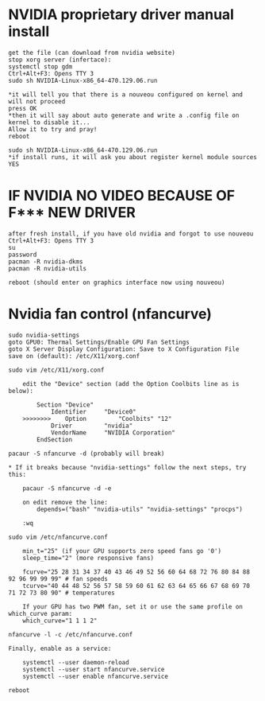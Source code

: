# NVIDIA proprietary driver manual install 

	get the file (can download from nvidia website)
	stop xorg server (infertace): 
	systemctl stop gdm
	Ctrl+Alt+F3: Opens TTY 3
	sudo sh NVIDIA-Linux-x86_64-470.129.06.run

	*it will tell you that there is a nouveou configured on kernel and will not proceed
	press OK
	*then it will say about auto generate and write a .config file on kernel to disable it...
	Allow it to try and pray!
	reboot
	
	sudo sh NVIDIA-Linux-x86_64-470.129.06.run
	*if install runs, it will ask you about register kernel module sources
	YES
	
# IF NVIDIA NO VIDEO BECAUSE OF F*** NEW DRIVER

	after fresh install, if you have old nvidia and forgot to use nouveou
	Ctrl+Alt+F3: Opens TTY 3
	su
	password
	pacman -R nvidia-dkms
	pacman -R nvidia-utils

	reboot (should enter on graphics interface now using nouveou)

# Nvidia fan control (nfancurve)

	sudo nvidia-settings
	goto GPU0: Thermal Settings/Enable GPU Fan Settings
	goto X Server Display Configuration: Save to X Configuration File
	save on (default): /etc/X11/xorg.conf
	
	sudo vim /etc/X11/xorg.conf
	
		edit the "Device" section (add the Option Coolbits line as is below):
		
			Section "Device"
				Identifier     "Device0"
		>>>>>>>>	Option         "Coolbits" "12"
				Driver         "nvidia"
				VendorName     "NVIDIA Corporation"
			EndSection
		
	pacaur -S nfancurve -d (probably will break)

	* If it breaks because "nvidia-settings" follow the next steps, try this:
	
		pacaur -S nfancurve -d -e	

		on edit remove the line:
			depends=("bash" "nvidia-utils" "nvidia-settings" "procps")
			
		:wq

	sudo vim /etc/nfancurve.conf

		min_t="25" (if your GPU supports zero speed fans go '0')
		sleep_time="2" (more responsive fans)

		fcurve="25 28 31 34 37 40 43 46 49 52 56 60 64 68 72 76 80 84 88 92 96 99 99 99" # fan speeds
		tcurve="40 44 48 52 56 57 58 59 60 61 62 63 64 65 66 67 68 69 70 71 72 73 80 90" # temperatures

		If your GPU has two PWM fan, set it or use the same profile on which_curve param:
		which_curve="1 1 1 2"

	nfancurve -l -c /etc/nfancurve.conf

	Finally, enable as a service:
	
		systemctl --user daemon-reload
		systemctl --user start nfancurve.service
		systemctl --user enable nfancurve.service

	reboot
